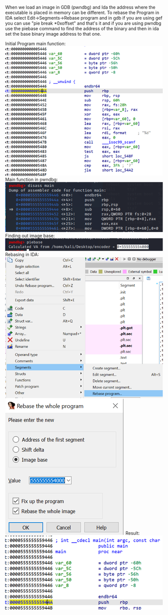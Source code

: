 When we load an image in GDB (pwndbg) and Ida the address where the executable is placed in memory can be different. To rebase the Program in IDA select Edit->Segments->Rebase program and in gdb if you are using gef you can use  "pie break *0xoffset" and that's it and if you are using pwndbg use the piebase command to find the address of the binary and then in ida set the base binary image address to that one.

Initial Program main function:
![](2022-05-14-09-18-04.png)
Main function in pwndbg:
![](2022-05-14-09-18-48.png)
Finding out image base:
![](2022-05-14-09-23-54.png)
Rebasing in IDA:
![](2022-05-14-09-20-20.png)
![](2022-05-14-09-20-48.png)
Result:
![](2022-05-14-09-22-49.png)